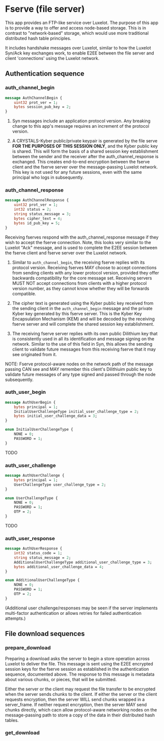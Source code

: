 # Fserve (file server)

This app provides an FTP-like service over Luxelot.  The purpose of this app is to provide a way to offer and access node-based storage.  This is in contrast to "network-based" storage, which would use more traditional distributed hash table principles.

It includes handshake messages over Luxelot, similar to how the Luxelot Syn/Ack key exchanges work, to enable E2EE between the file server and client 'connections' using the Luxelot network.

## Authentication sequence

### auth_channel_begin
```proto
message AuthChannelBegin {
    uint32 prot_ver = 1;
    bytes session_pub_key = 2;
}
```

1. Syn messages include an application protocol version.  Any breaking change to this app's message requires an increment of the protocol version.

2. A CRYSTALS-Kyber public/private keypair is generated by the file serve **FOR THE PURPOSES OF THIS SESSION ONLY**, and the Kyber public key is shared.  This will form the basis of a shared session key establishment between the sender and the receiver after the auth_channel_response is exchanged.  This creates end-to-end encryption between the fserve client and the fserve server over the message-passing Luxelot network.  This key is not used for any future sessions, even with the same principal who logs in subsequently.

### auth_channel_response

```proto
message AuthChannelResponse {
    uint32 prot_ver = 1;
    int32 status = 2;
    string status_message = 3;
    bytes cipher_text = 4;
    bytes id_pub_key = 5;
}
```

Receiving fserves respond with the auth_channel_response message if they wish to accept the fserve connection.  Note, this looks very similar to the Luxelot "Ack" message, and is used to complete the E2EE session between the fserve client and fserve server over the Luxelot network.

1. Similar to `auth_channel_begin`, the receiving fserve replies with its protocol version.  Receiving fserves MAY choose to accept connections from sending clients with any lower protocol version, provided they offer backwards compatibility for the core message set.  Receiving servers MUST NOT accept connections from clients with a higher protocol version number, as they cannot know whether they will be forwards compatible.

2. The cipher text is generated using the Kyber public key received from the sending client in the `auth_channel_begin` message and the private Kyber key generated by this fserve server.  This is the Kyber Key Encapsulation Mechanism (KEM) and will be decoded by the receiving fserve server and will complete the shared session key establishment.

3. The receiving fserve server replies with its own public Dilithium key that is consistently used in all its identification and message signing on the network.  Similar to the use of this field in Syn, this allows the sending client to validate future messages from this receiving fserve that it may see originated from it.

NOTE: Fserve protocol-aware nodes on the network path of the message passing CAN see and MAY remember this client's Dilithiuim public key to validate future messages of any type signed and passed through the node subsequently.

### auth_user_begin

```proto
message AuthUserBegin {
    bytes principal = 1;
    InitialUserChallengeType initial_user_challenge_type = 2;
    bytes initial_user_challenge_data = 3;
}

enum InitialUserChallengeType {
    NONE = 0;
    PASSWORD = 1;
}
```

TODO

### auth_user_challenge

```proto
message AuthUserChallenge {
    bytes principal = 1;
    UserChallengeType user_challenge_type = 2;
}

enum UserChallengeType {
    NONE = 0;
    PASSWORD = 1;
    OTP = 2;
}
```

TODO

### auth_user_response

```proto
message AuthUserResponse {
    int32 status_code = 1;
    string status_message = 2;
    AdditionalUserChallengeType additional_user_challenge_type = 3;
    bytes additional_user_challenge_data = 4;
}

enum AdditionalUserChallengeType {
    NONE = 0;
    PASSWORD = 1;
    OTP = 2;
}
```

(Additional user challenge/responses may be seen if the server implements multi-factor authentication or allows retries for failed authentication attempts.)

## File download sequences

### prepare_download

Preparing a download asks the server to begin a store operation across Luxelot to deliver the file.  This message is sent using the E2EE encrypted session keys for the fserve session as established in the authentication sequence, documented above.  The response to this message is metadata about various chunks, or pieces, that will be submitted.

Either the server or the client may request the file transfer to be encrypted when the server sends chunks to the client.  If either the server or the client requests encryption, then the server WILL send chunks wrapped in a server_frame.  If neither request encryption, then the server MAY send chunks directly, which cacn allow protocol-aware networking nodes on the message-passing path to store a copy of the data in their distributed hash tables.

### get_download

